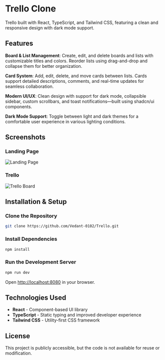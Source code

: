 # Trello Clone

Trello built with React, TypeScript, and Tailwind CSS, featuring a clean and responsive design with dark mode support.

## Features

**Board & List Management**: Create, edit, and delete boards and lists with customizable titles and colors. Reorder lists using drag-and-drop and collapse them for better organization.

**Card System**: Add, edit, delete, and move cards between lists. Cards support detailed descriptions, comments, and real-time updates for seamless collaboration.

**Modern UI/UX**: Clean design with support for dark mode, collapsible sidebar, custom scrollbars, and toast notifications—built using shadcn/ui components.

**Dark Mode Support**: Toggle between light and dark themes for a comfortable user experience in various lighting conditions.

## Screenshots

### Landing Page
![Landing Page](https://github.com/user-attachments/assets/2c3f21c2-c74d-4e26-9f96-6918ed225b2e)

### Trello
![Trello Board](https://github.com/user-attachments/assets/87fda5c3-b56f-48e4-8ede-6dc7c5a3a3f2)


## Installation & Setup

### Clone the Repository
```sh
git clone https://github.com/Vedant-0102/Trello.git
```

### Install Dependencies
```sh
npm install
```

### Run the Development Server
```sh
npm run dev
```

Open [http://localhost:8080](http://localhost:8080) in your browser.

## Technologies Used

- **React** - Component-based UI library
- **TypeScript** - Static typing and improved developer experience
- **Tailwind CSS** - Utility-first CSS framework


## License

This project is publicly accessible, but the code is not available for reuse or modification.

